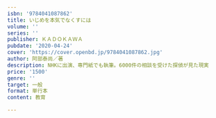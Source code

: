```yaml
---
isbn: '9784041087862'
title: いじめを本気でなくすには
volume: ''
series: ''
publisher: ＫＡＤＯＫＡＷＡ
pubdate: '2020-04-24'
cover: 'https://cover.openbd.jp/9784041087862.jpg'
author: 阿部泰尚／著
description: NHKに出演、専門紙でも執筆。6000件の相談を受けた探偵が見た現実
price: '1500'
genre: ''
target: 一般
format: 単行本
content: 教育

---
```


